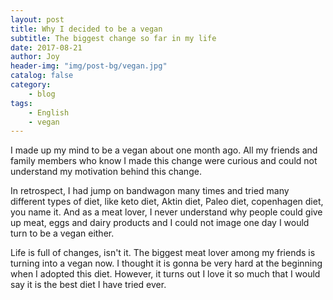 ```yaml
---
layout: post
title: Why I decided to be a vegan
subtitle: The biggest change so far in my life
date: 2017-08-21
author: Joy
header-img: "img/post-bg/vegan.jpg"
catalog: false
category:
    - blog
tags:
    - English
    - vegan
---
```


I made up my mind to be a vegan about one month ago. All my friends and family members who know I made this change were curious and could not understand my motivation behind this change.

In retrospect, I had jump on bandwagon many times and tried many different types of diet, like keto diet, Aktin diet, Paleo diet, copenhagen diet, you name it. And as a meat lover, I never understand why people could give up meat, eggs and dairy products and I could not image one day I would turn to be a vegan either.

Life is full of changes, isn't it. The biggest meat lover among my friends is turning into a vegan now. I thought it is gonna be very hard at the beginning when I adopted this diet. However, it turns out I love it so much that I would say it is the best diet I have tried ever. 
